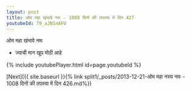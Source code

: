 ```yaml
---
layout: post
title: ओम महा खंभावे नमः - 1008 दिनों की तपस्या में दिन 427
youtubeId: 79_aJNSnAFU
---
```

 
 
 ओम महा खंभावे नमः  
 
 -  ज्याची मान खूप मोठी आहे 
 
  
 
  
 
 
 
 
 
 


{% include youtubePlayer.html id=page.youtubeId %}
 
[Next]({{ site.baseurl }}{% link  split1/_posts/2013-12-21-ओम महा नस्य नमः - 1008 दिनों की तपस्या में दिन 426.md%})
 
